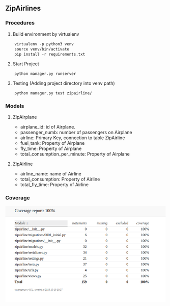 ZipAirlines
---

### Procedures

1. Build environment by virtualenv
```buildoutcfg
    virtualenv -p python3 venv
    source venv/bin/activate
    pip install -r requirements.txt
```

2. Start Project
```buildoutcfg
    python manager.py runserver
```

3. Testing (Adding project directory into venv path)
```buildoutcfg
    python manager.py test zipairline/
```

### Models

1. ZipAirplane
    - airplane_id: id of Airplane.
    - passenger_numb: number of passengers on Airplane
    - airline: Primary Key, connection to table ZipAirline
    - fuel_tank: Property of Airplane
    - fly_time: Property of Airplane
    - total_consumption_per_minute: Property of Airplane

2. ZipAirline
    - airline_name: name of Airline
    - total_consumption: Property of Airline
    - total_fly_time: Property of Airline
    

### Coverage

![img](htmlcov/coverage.png)